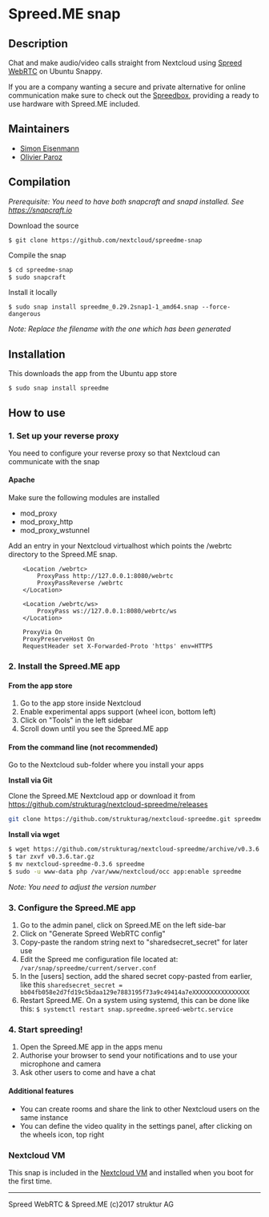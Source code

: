 # Spreed.ME snap

## Description

Chat and make audio/video calls straight from Nextcloud using [Spreed WebRTC](https://github.com/strukturag/spreed-webrtc/) on Ubuntu Snappy.

If you are a company wanting a secure and private alternative for online communication make sure to check out the [Spreedbox](http://spreedbox.com/), providing a ready to use hardware with Spreed.ME included.

## Maintainers

* [Simon Eisenmann](https://github.com/longsleep)
* [Olivier Paroz](https://github.com/oparoz)

## Compilation

*Prerequisite: You need to have both snapcraft and snapd installed. See https://snapcraft.io*

Download the source

`$ git clone https://github.com/nextcloud/spreedme-snap`

Compile the snap

```bash
$ cd spreedme-snap
$ sudo snapcraft
```

Install it locally

`$ sudo snap install spreedme_0.29.2snap1-1_amd64.snap --force-dangerous`

*Note: Replace the filename with the one which has been generated*

## Installation

This downloads the app from the Ubuntu app store

`$ sudo snap install spreedme`

## How to use

### 1. Set up your reverse proxy

You need to configure your reverse proxy so that Nextcloud can communicate with the snap

#### Apache

Make sure the following modules are installed

* mod_proxy
* mod_proxy_http
* mod_proxy_wstunnel

Add an entry in your Nextcloud virtualhost which points the /webrtc directory to the Spreed.ME snap.

```
	<Location /webrtc>
		ProxyPass http://127.0.0.1:8080/webrtc
		ProxyPassReverse /webrtc
	</Location>

	<Location /webrtc/ws>
		ProxyPass ws://127.0.0.1:8080/webrtc/ws
	</Location>

	ProxyVia On
	ProxyPreserveHost On
	RequestHeader set X-Forwarded-Proto 'https' env=HTTPS
```

### 2. Install the Spreed.ME app

#### From the app store

1. Go to the app store inside Nextcloud
1. Enable experimental apps support (wheel icon, bottom left)
1. Click on "Tools" in the left sidebar
1. Scroll down until you see the Spreed.ME app

#### From the command line (not recommended)

Go to the Nextcloud sub-folder where you install your apps

**Install via Git**

Clone the Spreed.ME Nextcloud app or download it from https://github.com/strukturag/nextcloud-spreedme/releases
```bash
git clone https://github.com/strukturag/nextcloud-spreedme.git spreedme
```

**Install via wget**

```bash
$ wget https://github.com/strukturag/nextcloud-spreedme/archive/v0.3.6.tar.gz
$ tar zxvf v0.3.6.tar.gz
$ mv nextcloud-spreedme-0.3.6 spreedme
$ sudo -u www-data php /var/www/nextcloud/occ app:enable spreedme
```

*Note: You need to adjust the version number*

### 3. Configure the Spreed.ME app

1. Go to the admin panel, click on Spreed.ME on the left side-bar
1. Click on "Generate Spreed WebRTC config"
1. Copy-paste the random string next to "sharedsecret_secret" for later use
1. Edit the Spreed me configuration file located at:
`/var/snap/spreedme/current/server.conf`
1. In the [users] section, add the shared secret copy-pasted from earlier, like this
`sharedsecret_secret = bb04fb058e2d7fd19c5bdaa129e7883195f73a9c49414a7eXXXXXXXXXXXXXXXX`
1. Restart Spreed.ME. On a system using systemd, this can be done like this:
`$ systemctl restart snap.spreedme.spreed-webrtc.service`

### 4. Start spreeding!

1. Open the Spreed.ME app in the apps menu
1. Authorise your browser to send your notifications and to use your microphone and camera
1. Ask other users to come and have a chat

#### Additional features

* You can create rooms and share the link to other Nextcloud users on the same instance
* You can define the video quality in the settings panel, after clicking on the wheels icon, top right

### Nextcloud VM
This snap is included in the [Nextcloud VM](https://github.com/nextcloud/vm) and installed when you boot for the first time.

----
Spreed WebRTC & Spreed.ME (c)2017 struktur AG
